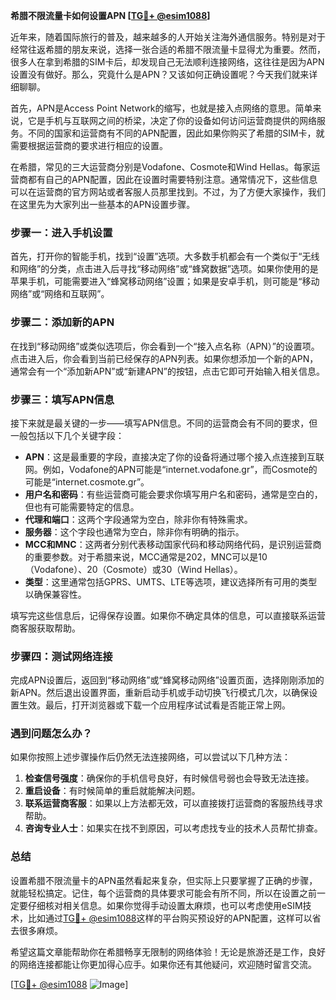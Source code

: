 **希腊不限流量卡如何设置APN [[TG💪+ @esim1088](https://t.me/s/esim1088)]**

近年来，随着国际旅行的普及，越来越多的人开始关注海外通信服务。特别是对于经常往返希腊的朋友来说，选择一张合适的希腊不限流量卡显得尤为重要。然而，很多人在拿到希腊的SIM卡后，却发现自己无法顺利连接网络，这往往是因为APN设置没有做好。那么，究竟什么是APN？又该如何正确设置呢？今天我们就来详细聊聊。

首先，APN是Access Point Network的缩写，也就是接入点网络的意思。简单来说，它是手机与互联网之间的桥梁，决定了你的设备如何访问运营商提供的网络服务。不同的国家和运营商有不同的APN配置，因此如果你购买了希腊的SIM卡，就需要根据运营商的要求进行相应的设置。

在希腊，常见的三大运营商分别是Vodafone、Cosmote和Wind Hellas。每家运营商都有自己的APN配置，因此在设置时需要特别注意。通常情况下，这些信息可以在运营商的官方网站或者客服人员那里找到。不过，为了方便大家操作，我们在这里先为大家列出一些基本的APN设置步骤。

### 步骤一：进入手机设置

首先，打开你的智能手机，找到“设置”选项。大多数手机都会有一个类似于“无线和网络”的分类，点击进入后寻找“移动网络”或“蜂窝数据”选项。如果你使用的是苹果手机，可能需要进入“蜂窝移动网络”设置；如果是安卓手机，则可能是“移动网络”或“网络和互联网”。

### 步骤二：添加新的APN

在找到“移动网络”或类似选项后，你会看到一个“接入点名称（APN）”的设置项。点击进入后，你会看到当前已经保存的APN列表。如果你想添加一个新的APN，通常会有一个“添加新APN”或“新建APN”的按钮，点击它即可开始输入相关信息。

### 步骤三：填写APN信息

接下来就是最关键的一步——填写APN信息。不同的运营商会有不同的要求，但一般包括以下几个关键字段：

- **APN**：这是最重要的字段，直接决定了你的设备将通过哪个接入点连接到互联网。例如，Vodafone的APN可能是“internet.vodafone.gr”，而Cosmote的可能是“internet.cosmote.gr”。
- **用户名和密码**：有些运营商可能会要求你填写用户名和密码，通常是空白的，但也有可能需要特定的信息。
- **代理和端口**：这两个字段通常为空白，除非你有特殊需求。
- **服务器**：这个字段也通常为空白，除非你有明确的指示。
- **MCC和MNC**：这两者分别代表移动国家代码和移动网络代码，是识别运营商的重要参数。对于希腊来说，MCC通常是202，MNC可以是10（Vodafone）、20（Cosmote）或30（Wind Hellas）。
- **类型**：这里通常包括GPRS、UMTS、LTE等选项，建议选择所有可用的类型以确保兼容性。

填写完这些信息后，记得保存设置。如果你不确定具体的信息，可以直接联系运营商客服获取帮助。

### 步骤四：测试网络连接

完成APN设置后，返回到“移动网络”或“蜂窝移动网络”设置页面，选择刚刚添加的新APN。然后退出设置界面，重新启动手机或手动切换飞行模式几次，以确保设置生效。最后，打开浏览器或下载一个应用程序试试看是否能正常上网。

### 遇到问题怎么办？

如果你按照上述步骤操作后仍然无法连接网络，可以尝试以下几种方法：

1. **检查信号强度**：确保你的手机信号良好，有时候信号弱也会导致无法连接。
2. **重启设备**：有时候简单的重启就能解决问题。
3. **联系运营商客服**：如果以上方法都无效，可以直接拨打运营商的客服热线寻求帮助。
4. **咨询专业人士**：如果实在找不到原因，可以考虑找专业的技术人员帮忙排查。

### 总结

设置希腊不限流量卡的APN虽然看起来复杂，但实际上只要掌握了正确的步骤，就能轻松搞定。记住，每个运营商的具体要求可能会有所不同，所以在设置之前一定要仔细核对相关信息。如果你觉得手动设置太麻烦，也可以考虑使用eSIM技术，比如通过[TG💪+ @esim1088](https://t.me/s/esim1088)这样的平台购买预设好的APN配置，这样可以省去很多麻烦。

希望这篇文章能帮助你在希腊畅享无限制的网络体验！无论是旅游还是工作，良好的网络连接都能让你更加得心应手。如果你还有其他疑问，欢迎随时留言交流。

[[TG💪+ @esim1088](https://t.me/s/esim1088) ![Image](https://i.postimg.cc/4NQfJmqS/Snipaste-2025-05-13-00-14-12.png)]